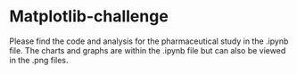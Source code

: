 # Matplotlib-challenge

Please find the code and analysis for the pharmaceutical study in the .ipynb file.
The charts and graphs are within the .ipynb file but can also be viewed in the .png files.

